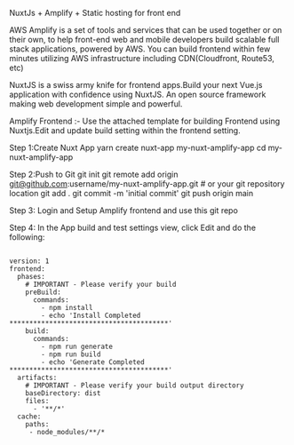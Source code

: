 NuxtJs + Amplify + Static hosting for front end

AWS Amplify is a set of tools and services that can be used together or on their own, to help front-end web and mobile developers build scalable full stack applications, 
powered by AWS. You can build frontend within few minutes utilizing AWS infrastructure including CDN(Cloudfront, Route53, etc)

NuxtJS is a swiss army knife for frontend apps.Build your next Vue.js application with confidence using NuxtJS. An open source framework making web development simple and powerful.

Amplify Frontend :-
Use the attached template for building Frontend using Nuxtjs.Edit and update build setting within the frontend setting.


Step 1:Create Nuxt App
yarn create nuxt-app my-nuxt-amplify-app
cd my-nuxt-amplify-app


Step 2:Push to Git
git init
git remote add origin git@github.com:username/my-nuxt-amplify-app.git # or your git repository location
git add .
git commit -m 'initial commit'
git push origin main

Step 3: Login and Setup Amplify frontend and use this git repo

Step 4: In the App build and test settings view, click Edit and do the following:

<code>
version: 1
frontend:
  phases:
    # IMPORTANT - Please verify your build 
    preBuild:
      commands: 
        - npm install
        - echo 'Install Completed ****************************************'
    build:
      commands: 
        - npm run generate
        - npm run build
        - echo 'Generate Completed ****************************************'
  artifacts:
    # IMPORTANT - Please verify your build output directory
    baseDirectory: dist
    files:
      - '**/*'
  cache:
    paths:
     - node_modules/**/*
</code>




